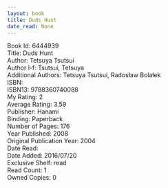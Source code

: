 ```yaml
---
layout: book
title: Duds Hunt
date_read: None
---
```


Book Id: 6444939<br />
Title: Duds Hunt<br />
Author: Tetsuya Tsutsui<br />
Author l-f: Tsutsui, Tetsuya<br />
Additional Authors: Tetsuya Tsutsui, Radosław Bolałek<br />
ISBN: <br />
ISBN13: 9788360740088<br />
My Rating: 2<br />
Average Rating: 3.59<br />
Publisher: Hanami<br />
Binding: Paperback<br />
Number of Pages: 176<br />
Year Published: 2008<br />
Original Publication Year: 2004<br />
Date Read: <br />
Date Added: 2016/07/20<br />
Exclusive Shelf: read<br />
Read Count: 1<br />
Owned Copies: 0<br />


